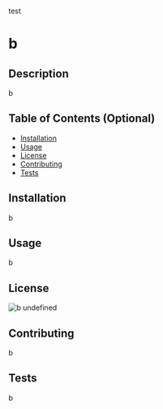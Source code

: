 test
# b

## Description 

b

## Table of Contents (Optional)

* [Installation](#installation)
* [Usage](#usage)
* [License](#license)
* [Contributing](#contributing)
* [Tests](tests)


## Installation

b

## Usage 

b

## License
![b](https://img.shields.io/badge/License-MIT-brightgreen)
undefined

## Contributing

b

## Tests

b
